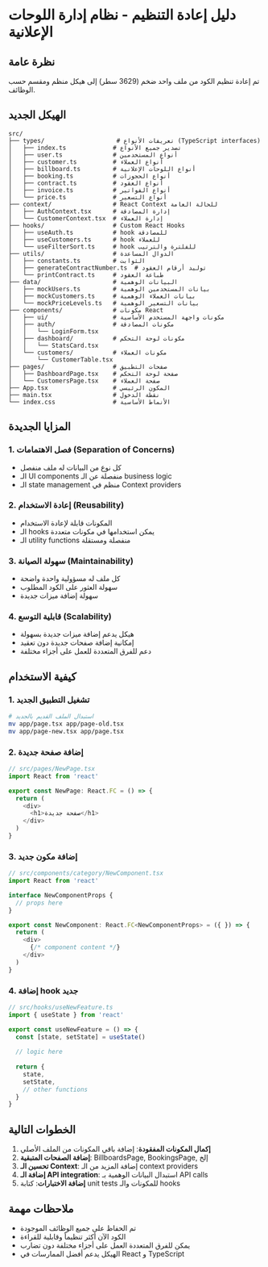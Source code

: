 # دليل إعادة التنظيم - نظام إدارة اللوحات الإعلانية

## نظرة عامة
تم إعادة تنظيم الكود من ملف واحد ضخم (3629 سطر) إلى هيكل منظم ومقسم حسب الوظائف.

## الهيكل الجديد

```
src/
├── types/                    # تعريفات الأنواع (TypeScript interfaces)
│   ├── index.ts             # تصدير جميع الأنواع
│   ├── user.ts              # أنواع المستخدمين
│   ├── customer.ts          # أنواع العملاء
│   ├── billboard.ts         # أنواع اللوحات الإعلانية
│   ├── booking.ts           # أنواع الحجوزات
│   ├── contract.ts          # أنواع العقود
│   ├── invoice.ts           # أنواع الفواتير
│   └── price.ts             # أنواع التسعير
├── context/                 # React Context للحالة العامة
│   ├── AuthContext.tsx      # إدارة المصادقة
│   └── CustomerContext.tsx  # إدارة العملاء
├── hooks/                   # Custom React Hooks
│   ├── useAuth.ts           # hook للمصادقة
│   ├── useCustomers.ts      # hook للعملاء
│   └── useFilterSort.ts     # hook للفلترة والترتيب
├── utils/                   # الدوال المساعدة
│   ├── constants.ts         # الثوابت
│   ├── generateContractNumber.ts  # توليد أرقام العقود
│   └── printContract.ts     # طباعة العقود
├── data/                    # البيانات الوهمية
│   ├── mockUsers.ts         # بيانات المستخدمين الوهمية
│   ├── mockCustomers.ts     # بيانات العملاء الوهمية
│   └── mockPriceLevels.ts   # بيانات التسعير الوهمية
├── components/              # مكونات React
│   ├── ui/                  # مكونات واجهة المستخدم الأساسية
│   ├── auth/                # مكونات المصادقة
│   │   └── LoginForm.tsx
│   ├── dashboard/           # مكونات لوحة التحكم
│   │   └── StatsCard.tsx
│   └── customers/           # مكونات العملاء
│       └── CustomerTable.tsx
├── pages/                   # صفحات التطبيق
│   ├── DashboardPage.tsx    # صفحة لوحة التحكم
│   └── CustomersPage.tsx    # صفحة العملاء
├── App.tsx                  # المكون الرئيسي
├── main.tsx                 # نقطة الدخول
└── index.css                # الأنماط الأساسية
```

## المزايا الجديدة

### 1. فصل الاهتمامات (Separation of Concerns)
- كل نوع من البيانات له ملف منفصل
- الـ UI components منفصلة عن الـ business logic
- الـ state management منظم في Context providers

### 2. إعادة الاستخدام (Reusability)
- المكونات قابلة لإعادة الاستخدام
- الـ hooks يمكن استخدامها في مكونات متعددة
- الـ utility functions منفصلة ومستقلة

### 3. سهولة الصيانة (Maintainability)
- كل ملف له مسؤولية واحدة واضحة
- سهولة العثور على الكود المطلوب
- سهولة إضافة ميزات جديدة

### 4. قابلية التوسع (Scalability)
- هيكل يدعم إضافة ميزات جديدة بسهولة
- إمكانية إضافة صفحات جديدة دون تعقيد
- دعم للفرق المتعددة للعمل على أجزاء مختلفة

## كيفية الاستخدام

### 1. تشغيل التطبيق الجديد
```bash
# استبدال الملف القديم بالجديد
mv app/page.tsx app/page-old.tsx
mv app/page-new.tsx app/page.tsx
```

### 2. إضافة صفحة جديدة
```typescript
// src/pages/NewPage.tsx
import React from 'react'

export const NewPage: React.FC = () => {
  return (
    <div>
      <h1>صفحة جديدة</h1>
    </div>
  )
}
```

### 3. إضافة مكون جديد
```typescript
// src/components/category/NewComponent.tsx
import React from 'react'

interface NewComponentProps {
  // props here
}

export const NewComponent: React.FC<NewComponentProps> = ({ }) => {
  return (
    <div>
      {/* component content */}
    </div>
  )
}
```

### 4. إضافة hook جديد
```typescript
// src/hooks/useNewFeature.ts
import { useState } from 'react'

export const useNewFeature = () => {
  const [state, setState] = useState()
  
  // logic here
  
  return {
    state,
    setState,
    // other functions
  }
}
```

## الخطوات التالية

1. **إكمال المكونات المفقودة**: إضافة باقي المكونات من الملف الأصلي
2. **إضافة الصفحات المتبقية**: BillboardsPage, BookingsPage, إلخ
3. **تحسين الـ Context**: إضافة المزيد من الـ context providers
4. **إضافة الـ API integration**: استبدال البيانات الوهمية بـ API calls
5. **إضافة الاختبارات**: كتابة unit tests للمكونات والـ hooks

## ملاحظات مهمة

- تم الحفاظ على جميع الوظائف الموجودة
- الكود الآن أكثر تنظيماً وقابلية للقراءة
- يمكن للفرق المتعددة العمل على أجزاء مختلفة دون تضارب
- الهيكل يدعم أفضل الممارسات في React و TypeScript